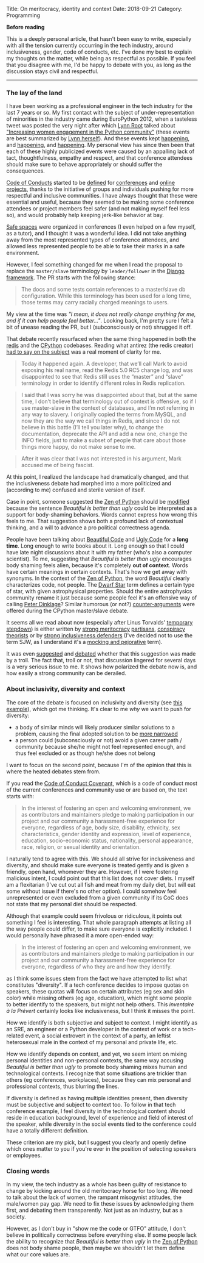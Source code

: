 Title: On meritocracy, identity and context
Date: 2018-09-21
Category: Programming


**Before reading**

This is a deeply personal article, that hasn't been easy to write, especially with all the tension currently occurring in the tech industry, around inclusiveness, gender, code of conducts, etc. I've done my best to explain my thoughts on the matter, while being as respectful as possible. If you feel that you disagree with me, I'd be happy to debate with you, as long as the discussion stays civil and respectful.

---

### The lay of the land

I have been working as a professional engineer in the tech industry for the last 7 years or so. My first contact with the subject of under-representation of minorities in the industry came during EuroPython 2012, when a tasteless tweet was posted the very night after which [Lynn Root](http://www.roguelynn.com/) talked about ["Increasing women engagement in the Python community"](https://www.youtube.com/watch?v=l2PnVKQJg0I) (these events are best summarized by [Lynn herself](http://www.roguelynn.com/words/a-memorable-europython-for-the-better/)). And these events kept [happening](https://en.wiktionary.org/wiki/Donglegate), and [happening](https://www.dailydot.com/debug/sexist-tech-conference-slide/), and [happening](https://en.wikipedia.org/wiki/Sexism_in_the_technology_industry#Incidents). My personal view has since then been that each of these highly publicized events were caused by an appalling lack of tact, thoughtfulness, empathy and respect, and that conference attendees should make sure to behave appropriately or should suffer the consequences.

[Code of Conducts](http://confcodeofconduct.com/) started to be [defined](https://ep2018.europython.eu/en/coc/) for [conferences](https://www.dotconferences.com/codeofconduct) and [online projects](https://www.djangoproject.com/conduct/), thanks to the initiative of groups and individuals pushing for more respectful and inclusive communities. I have always thought that these were essential and useful, because they seemed to be making some conference attendees or project members feel safer (and not making myself feel less so), and would probably help keeping jerk-like behavior at bay.

[Safe spaces](https://djangogirls.org/pyconuk/) were organized in conferences (I even helped on a few myself, as a tutor), and I thought it was a wonderful idea. I did not take anything away from the most represented types of conference attendees, and allowed less represented people to be able to take their marks in a safe environment.

However, I feel something changed for me when I read the proposal to replace the `master/slave` terminology by `leader/follower` in the [Django framework](https://github.com/django/django/pull/2692). The PR starts with the following stance:
> The docs and some tests contain references to a master/slave db configuration.
  While this terminology has been used for a long time, those terms may carry racially charged meanings to users.

My view at the time was _"I mean, it does not really change anything for me, and if it can help people feel better..."_. Looking back, I'm pretty sure I felt a bit of unease reading the PR, but I (subconsciously or not) shrugged it off.

That debate recently resurfaced when the same thing happened in both the [redis](https://github.com/antirez/redis/issues/5335) and the [CPython](https://bugs.python.org/issue34605) codebases.
Reading what antirez (the redis creator) [had to say on the subject](http://antirez.com/news/122) was a real moment of clarity for me.

> Today it happened again. A developer, that we’ll call Mark to avoid exposing his real name, read the Redis 5.0 RC5 change log, and was disappointed to see that Redis still uses the “master” and “slave” terminology in order to identify different roles in Redis replication.

> I said that I was sorry he was disappointed about that, but at the same time, I don’t believe that terminology out of context is offensive, so if I use master-slave in the context of databases, and I’m not referring in any way to slavery. I originally copied the terms from MySQL, and now they are the way we call things in Redis, and since I do not believe in this battle (I’ll tell you later why), to change the documentation, deprecate the API and add a new one, change the INFO fields, just to make a subset of people that care about those things more happy, do not make sense to me.

> After it was clear that I was not interested in his argument, Mark accused me of being fascist.

At this point, I realized the landscape had dramatically changed, and that the inclusiveness debate had morphed into a more politicized and (according to me) confused and sterile version of itself.

Case in point, someone suggested the [Zen of Python](https://www.python.org/dev/peps/pep-0020/) should be [modified](https://mail.python.org/pipermail/python-ideas/2018-September/053365.html) because the sentence _Beautiful is better than ugly_ could be interpreted as a support for body-shaming behaviors. Words cannot express how wrong this feels to me. That suggestion shows both a profound lack of contextual thinking, and a will to advance a pro political correctness agenda.

People have been talking about [Beautiful Code](https://www.amazon.com/Beautiful-Code-Leading-Programmers-Practice/dp/0596510047) and [Ugly Code](http://uglycode.com/) for a **long time**. Long enough to write books about it. Long enough so that I could have late night discussions about it with my father (who's also a computer scientist). To me, suggesting that _Beautiful is better than ugly_ encourages body shaming feels alien, because it's completely **out of context**. Words have certain meanings in certain contexts. That's how we get away with synonyms. In the context of the [Zen of Python](https://www.python.org/dev/peps/pep-0020/), the word _Beautiful_ clearly characterizes code, not people. The [Dwarf Star](https://en.wikipedia.org/wiki/Dwarf_star) term defines a certain type of star, with given astrophysical properties. Should the entire astrophysics community rename it just because some people feel it's an offensive way of calling [Peter Dinklage](https://fr.wikipedia.org/wiki/Peter_Dinklage)? Similar humorous (or not?) [counter-arguments](https://bugs.python.org/msg324816) were offered during the CPython master/slave debate.

It seems all we read about now (especially after Linus Torvalds' [temporary stepdown](https://lkml.org/lkml/2018/9/16/167)) is either written by [strong meritocracy](https://medium.com/culture-null/how-sjws-infiltrated-the-open-source-community-21001e7059ef) [partisans](https://lkml.org/lkml/2018/9/16/198), [conspiracy theorists](https://www.reddit.com/r/linux/comments/9ghrrj/linuxs_new_coc_is_a_piece_of_shit/e64h04h/) or by [strong inclusiveness defenders](https://archive.is/dgilk) (I've decided not to use the term SJW, as I understand it's a [mocking and pejorative](https://en.wikipedia.org/wiki/Social_justice_warrior) term).

It was even [suggested](https://mail.python.org/pipermail/python-ideas/2018-September/053369.html) and [debated](https://mail.python.org/pipermail/python-ideas/2018-September/053375.html) whether that this suggestion was made by a troll. The fact that, troll or not, that discussion lingered for several days is a very serious issue to me. It shows how polarized the debate now is, and how easily a strong community can be derailed.


### About inclusivity, diversity and context

The core of the debate is focused on inclusivity and diversity (see [this example](https://bugs.python.org/issue34605)), which got me thinking. It's clear to me *why* we want to push for diversity:

- a body of similar minds will likely producer similar solutions to a problem, causing the final adopted solution to be [more narrowed](https://www.dailymail.co.uk/sciencetech/article-4800234/Is-soap-dispenser-RACIST.html)
- a person could (subconsciously or not) avoid a given career path / community because she/he might not feel represented enough, and thus feel excluded or as though he/she does not belong

I want to focus on the second point, because I'm of the opinion that this is where the heated debates stem from.

If you read the [Code of Conduct Covenant](https://www.contributor-covenant.org/version/1/4/code-of-conduct), which is a code of conduct most of the current conferences and community use or are based on, the text starts with:

> In the interest of fostering an open and welcoming environment, we as contributors and maintainers pledge to making participation in our project and our community a harassment-free experience for everyone, regardless of age, body size, disability, ethnicity, sex characteristics, gender identity and expression, level of experience, education, socio-economic status, nationality, personal appearance, race, religion, or sexual identity and orientation.

I naturally tend to agree with this. We should all strive for inclusiveness and diversity, and should make sure everyone is treated gently and is given a friendly, open hand, whomever they are.
However, if I were fostering malicious intent, I could point out that this list does not cover diets. I myself am a flexitarian (I've cut out all fish and meat from my daily diet, but will eat some without issue if there's no other option). I could somehow feel unrepresented or even excluded from a given community if its CoC does not state that my personal diet should be respected.

Although that example could seem frivolous or ridiculous, it points out something I feel is interesting. That whole paragraph attempts at listing all the way people could differ, to make sure everyone is explicitly included. I would personally have phrased it a more open-ended way:

> In the interest of fostering an open and welcoming environment, we as contributors and maintainers pledge to making participation in our project and our community a harassment-free experience for everyone, regardless of who they are and how they identify.

as I think some issues stem from the fact we have attempted to list what constitutes "diversity". If a tech conference decides to impose quotas on speakers, these quotas will focus on certain attributes (eg sex and skin color) while missing others (eg age, education), which might some people to better identify to the speakers, but might not help others. This _inventaire à la Prévert_ certainly looks like inclusiveness, but I think it misses the point.

How we identify is both subjective and subject to context. I might identify as an SRE, an engineer or a Python developer in the context of work or a tech-related event, a social extrovert in the context of a party, an leftist heterosexual male in the context of my personal and private life, etc.

How we identify depends on context, and yet, we seem intent on mixing personal identities and non-personal contexts, the same way accusing _Beautiful is better than ugly_ to promote body shaming mixes human and technological contexts. I recognize that some situations are trickier than others (eg conferences, workplaces), because they can mix personal and professional contexts, thus blurring the lines.

If diversity is defined as having multiple identities present, then diversity must be subjective and subject to context too. To follow in that tech conference example, I feel diversity in the technological content should reside in education background, level of experience and field of interest of the speaker, while diversity in the social events tied to the conference could have a totally different definition.

These criterion are my pick, but I suggest you clearly and openly define which ones matter to you if you're ever in the position of selecting speakers or employees.


### Closing words

In my view, the tech industry as a whole has been guilty of resistance to change by kicking around the old meritocracy horse for too long. We need to talk about the lack of women, the rampant misogynist attitudes, the male/women pay gap. We need to fix these issues by acknowledging them first, and debating them transparently. Not just as an industry, but as a society.

However, as I don't buy in "show me the code or GTFO" attitude, I don't believe in politically correctness before everything else. If some people lack the ability to recognize that _Beautiful is better than ugly_ in the [Zen of Python](https://www.python.org/dev/peps/pep-0020/) does not body shame people, then maybe we shouldn't let them define what our core values are.
